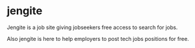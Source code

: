 # jengite

Jengite is a job site giving jobseekers free access to search for jobs.

Also jengite is here to help employers to post tech jobs positions for free.
